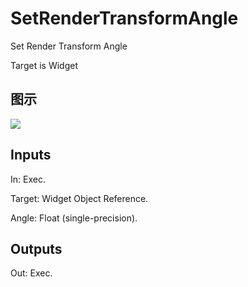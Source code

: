 # SetRenderTransformAngle

Set Render Transform Angle

Target is Widget

## 图示

![]($-20221218-21370274.png)

## Inputs

In: Exec.

Target: Widget Object Reference.

Angle: Float (single-precision).  

## Outputs

Out: Exec.

